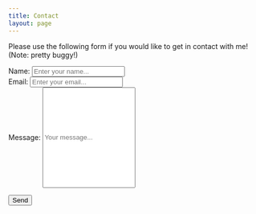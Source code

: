 ```yaml
---
title: Contact
layout: page
---
```


Please use the following form if you would like to get in contact with me! (Note: pretty buggy!)

<form action="https://getform.io/f/c77b38b4-4e03-43c6-b90e-2d3187db2f94" method="POST">
  <div>
    <label for="name">Name:</label>
    <input type="text" name="name" placeholder="Enter your name...">
  </div>
  
  <div>
    <label for="email">Email:</label>
    <input type="email" name="email" placeholder="Enter your email...">
  </div>
  
  <div>
    <label for="message">Message:</label>
    <input type="text" name="message" placeholder="Your message..." style="height:200px">
  </div>
  
  <button type="submit">Send</button>

</form>
        
